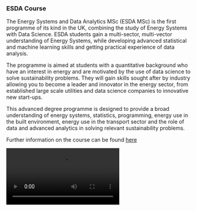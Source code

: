 ### ESDA Course

The Energy Systems and Data Analytics MSc (ESDA MSc) is the first programme of its kind in the UK, combining the study of Energy Systems with Data Science. ESDA students gain a multi-sector, multi-vector understanding of Energy Systems, while developing advanced statistical and machine learning skills and getting practical experience of data analysis.

The programme is aimed at students with a quantitative background who have an interest in energy and are motivated by the use of data science to solve sustainability problems. They will gain skills sought after by industry allowing you to become a leader and innovator in the energy sector, from established large scale utilities and data science companies to innovative new start-ups.

This advanced degree programme is designed to provide a broad understanding of energy systems, statistics, programming, energy use in the built environment, energy use in the transport sector and the role of data and advanced analytics in solving relevant sustainability problems.

Further information on the course can be found <a href="https://www.ucl.ac.uk/bartlett/energy/study/energy-systems-and-data-analytics-msc">here</a>

<video controls src="https://esda-spatial.s3.eu-west-2.amazonaws.com/Studying+Energy+Systems+and+Data+Analytics+at+UCL.mp4" />